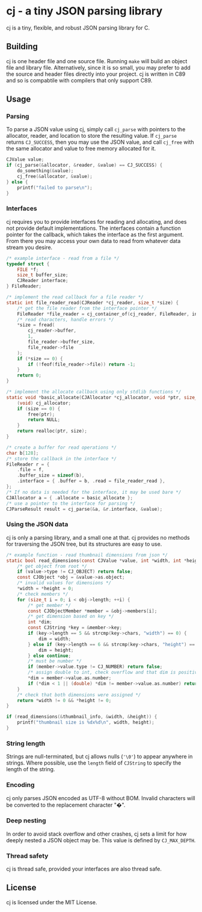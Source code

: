 # cj - a tiny JSON parsing library

cj is a tiny, flexible, and robust JSON parsing library for C.

## Building

cj is one header file and one source file. Running `make` will build an object
file and library file. Alternatively, since it is so small, you may prefer to
add the source and header files directly into your project. cj is written in C89
and so is compabtile with compilers that only support C89.

## Usage

### Parsing

To parse a JSON value using cj, simply call `cj_parse` with pointers to the
allocator, reader, and location to store the resulting value. If `cj_parse`
returns `CJ_SUCCESS`, then you may use the JSON value, and call `cj_free` with
the same allocator and value to free memory allocated for it.

```c
CJValue value;
if (cj_parse(&allocator, &reader, &value) == CJ_SUCCESS) {
    do_something(&value);
    cj_free(&allocator, &value);
} else {
    printf("failed to parse\n");
}
```

### Interfaces

cj requires you to provide interfaces for reading and allocating, and does not
provide default implementations. The interfaces contain a function pointer for
the callback, which takes the interface as the first argument. From there you
may access your own data to read from whatever data stream you desire.

```c
/* example interface - read from a file */
typedef struct {
    FILE *f;
    size_t buffer_size;
    CJReader interface;
} FileReader;

/* implement the read callback for a file reader */
static int file_reader_read(CJReader *cj_reader, size_t *size) {
    /* get the file reader from the interface pointer */
    FileReader *file_reader = cj_container_of(cj_reader, FileReader, interface);
    /* read characters, handle errors */
    *size = fread(
        cj_reader->buffer,
        1,
        file_reader->buffer_size,
        file_reader->file
    );
    if (*size == 0) {
        if (!feof(file_reader->file)) return -1;
    }
    return 0;
}

/* implement the allocate callback using only stdlib functions */
static void *basic_allocate(CJAllocator *cj_allocator, void *ptr, size_t size) {
    (void) cj_allocator;
    if (size == 0) {
        free(ptr);
        return NULL;
    }
    return realloc(ptr, size);
}

/* create a buffer for read operations */
char b[128];
/* store the callback in the interface */
FileReader r = {
    .file = f,
    .buffer_size = sizeof(b),
    .interface = { .buffer = b, .read = file_reader_read },
};
/* If no data is needed for the interface, it may be used bare */
CJAllocator a = { .allocate = basic_allocate };
/* use a pointer to the interface for parsing */
CJParseResult result = cj_parse(&a, &r.interface, &value);
```

### Using the JSON data

cj is only a parsing library, and a small one at that. cj provides no methods
for traversing the JSON tree, but its structures are easy to use.

```c
/* example function - read thumbnail dimensions from json */
static bool read_dimensions(const CJValue *value, int *width, int *height) {
    /* get object from root */
    if (value->type != CJ_OBJECT) return false;
    const CJObject *obj = &value->as.object;
    /* invalid values for dimensions */
    *width = *height = 0;
    /* check members */
    for (size_t i = 0; i < obj->length; ++i) {
        /* get member */
        const CJObjectMember *member = &obj->members[i];
        /* get dimension based on key */
        int *dim;
        const CJString *key = &member->key;
        if (key->length == 5 && strcmp(key->chars, "width") == 0) {
            dim = width;
        } else if (key->length == 6 && strcmp(key->chars, "height") == 0) {
            dim = height;
        } else continue;
        /* must be number */
        if (member->value.type != CJ_NUMBER) return false;
        /* assign double to int, check overflow and that dim is positive */
        *dim = member->value.as.number;
        if (*dim < 1 || (double) *dim != member->value.as.number) return false;
    }
    /* check that both dimensions were assigned */
    return *width != 0 && *height != 0;
}

if (read_dimensions(&thumbnail_info, &width, &height)) {
    printf("thumbnail size is %dx%d\n", width, height);
}
```

### String length

Strings are null-terminated, but cj allows nulls (`'\0'`) to appear anywhere in
strings. Where possible, use the `length` field of `CJString` to specify the
length of the string.

### Encoding

cj only parses JSON encoded as UTF-8 without BOM. Invalid characters will be
converted to the replacement character "�".

### Deep nesting

In order to avoid stack overflow and other crashes, cj sets a limit for how
deeply nested a JSON object may be. This value is defined by `CJ_MAX_DEPTH`.

### Thread safety

cj is thread safe, provided your interfaces are also thread safe.

## License

cj is licensed under the MIT License.
